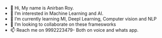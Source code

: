 - 👋 Hi, My name is Anirban Roy.
- 👀 I’m interested in Machine Learning and AI.
- 🌱 I’m currently learning Ml, Deepl Learning, Computer vision and NLP
- 💞️ I’m looking to collaborate on these framesworks
- 📫 Reach me on 9992223479- Both on voice and whats app.

<!---
anirban-home/anirban-home is a ✨ special ✨ repository because its `README.md` (this file) appears on your GitHub profile.
You can click the Preview link to take a look at your changes.
--->
